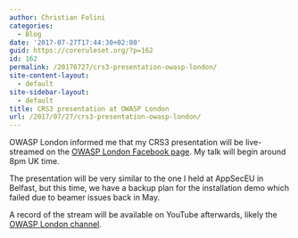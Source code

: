 ```yaml
---
author: Christian Folini
categories:
  - Blog
date: '2017-07-27T17:44:30+02:00'
guid: https://coreruleset.org/?p=162
id: 162
permalink: /20170727/crs3-presentation-owasp-london/
site-content-layout:
  - default
site-sidebar-layout:
  - default
title: CRS3 presentation at OWASP London
url: /2017/07/27/crs3-presentation-owasp-london/
---
```



OWASP London informed me that my CRS3 presentation will be live-streamed on the [OWASP London Facebook page](https://www.facebook.com/OWASPLondon/). My talk will begin around 8pm UK time.

The presentation will be very similar to the one I held at AppSecEU in Belfast, but this time, we have a backup plan for the installation demo which failed due to beamer issues back in May.

A record of the stream will be available on YouTube afterwards, likely the [OWASP London channel](https://www.youtube.com/channel/UC-CfoAEpdpkB_jYrydYrqSA).